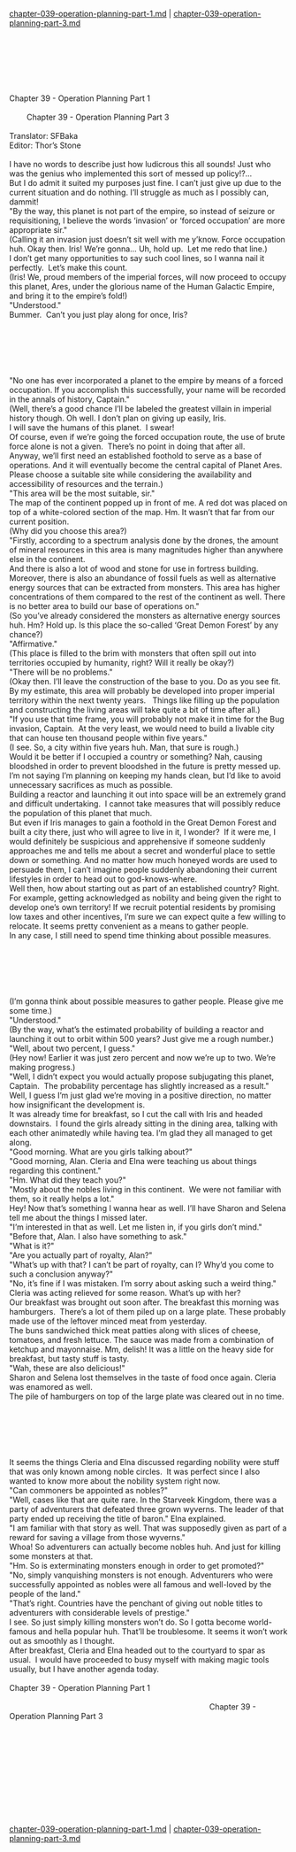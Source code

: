 [chapter-039-operation-planning-part-1.md](./chapter-039-operation-planning-part-1.md) | [chapter-039-operation-planning-part-3.md](./chapter-039-operation-planning-part-3.md) <br/>
<br/>
<br/>
<br/>
<br/>
<br/>
<br/>
<br/>
Chapter 39 - Operation Planning Part 1<br/>
                                                                                                                                        Chapter 39 - Operation Planning Part 3<br/>
<br/>
Translator: SFBaka<br/>
Editor: Thor’s Stone<br/>
<br/>
I have no words to describe just how ludicrous this all sounds! Just who was the genius who implemented this sort of messed up policy!?…<br/>
But I do admit it suited my purposes just fine. I can’t just give up due to the current situation and do nothing. I’ll struggle as much as I possibly can, dammit!<br/>
"By the way, this planet is not part of the empire, so instead of seizure or requisitioning, I believe the words ‘invasion’ or ‘forced occupation’ are more appropriate sir."<br/>
(Calling it an invasion just doesn’t sit well with me y’know. Force occupation huh. Okay then. Iris! We’re gonna… Uh, hold up.  Let me redo that line.)<br/>
I don’t get many opportunities to say such cool lines, so I wanna nail it perfectly.  Let’s make this count.<br/>
(Iris! We, proud members of the imperial forces, will now proceed to occupy this planet, Ares, under the glorious name of the Human Galactic Empire, and bring it to the empire’s fold!) <br/>
"Understood."<br/>
Bummer.  Can’t you just play along for once, Iris?<br/>
<br/>
<br/>
<br/>
<br/>
<br/>
<br/>
"No one has ever incorporated a planet to the empire by means of a forced occupation. If you accomplish this successfully, your name will be recorded in the annals of history, Captain."<br/>
(Well, there’s a good chance I’ll be labeled the greatest villain in imperial history though. Oh well. I don’t plan on giving up easily, Iris.<br/>
I will save the humans of this planet.  I swear!<br/>
Of course, even if we’re going the forced occupation route, the use of brute force alone is not a given.  There’s no point in doing that after all.<br/>
Anyway, we’ll first need an established foothold to serve as a base of operations. And it will eventually become the central capital of Planet Ares.<br/>
Please choose a suitable site while considering the availability and accessibility of resources and the terrain.)  <br/>
"This area will be the most suitable, sir."<br/>
The map of the continent popped up in front of me. A red dot was placed on top of a white-colored section of the map. Hm. It wasn’t that far from our current position.<br/>
(Why did you choose this area?)<br/>
"Firstly, according to a spectrum analysis done by the drones, the amount of mineral resources in this area is many magnitudes higher than anywhere else in the continent.<br/>
And there is also a lot of wood and stone for use in fortress building.  <br/>
Moreover, there is also an abundance of fossil fuels as well as alternative energy sources that can be extracted from monsters. This area has higher concentrations of them compared to the rest of the continent as well. There is no better area to build our base of operations on."<br/>
(So you’ve already considered the monsters as alternative energy sources huh. Hm? Hold up. Is this place the so-called ‘Great Demon Forest’ by any chance?) <br/>
"Affirmative."<br/>
(This place is filled to the brim with monsters that often spill out into territories occupied by humanity, right? Will it really be okay?)<br/>
"There will be no problems."<br/>
(Okay then. I’ll leave the construction of the base to you. Do as you see fit. By my estimate, this area will probably be developed into proper imperial territory within the next twenty years.   Things like filling up the population and constructing the living areas will take quite a bit of time after all.)<br/>
"If you use that time frame, you will probably not make it in time for the Bug invasion, Captain.  At the very least, we would need to build a livable city that can house ten thousand people within five years."<br/>
(I see. So, a city within five years huh. Man, that sure is rough.)<br/>
Would it be better if I occupied a country or something? Nah, causing bloodshed in order to prevent bloodshed in the future is pretty messed up.   I’m not saying I’m planning on keeping my hands clean, but I’d like to avoid unnecessary sacrifices as much as possible. <br/>
Building a reactor and launching it out into space will be an extremely grand and difficult undertaking.  I cannot take measures that will possibly reduce the population of this planet that much.<br/>
But even if Iris manages to gain a foothold in the Great Demon Forest and built a city there, just who will agree to live in it, I wonder?  If it were me, I would definitely be suspicious and apprehensive if someone suddenly approaches me and tells me about a secret and wonderful place to settle down or something. And no matter how much honeyed words are used to persuade them, I can’t imagine people suddenly abandoning their current lifestyles in order to head out to god-knows-where. <br/>
Well then, how about starting out as part of an established country? Right. For example, getting acknowledged as nobility and being given the right to develop one’s own territory! If we recruit potential residents by promising low taxes and other incentives, I’m sure we can expect quite a few willing to relocate. It seems pretty convenient as a means to gather people.<br/>
In any case, I still need to spend time thinking about possible measures.<br/>
<br/>
<br/>
<br/>
<br/>
<br/>
<br/>
(I’m gonna think about possible measures to gather people. Please give me some time.)<br/>
"Understood."<br/>
(By the way, what’s the estimated probability of building a reactor and launching it out to orbit within 500 years? Just give me a rough number.)<br/>
"Well, about two percent, I guess."<br/>
(Hey now! Earlier it was just zero percent and now we’re up to two. We’re making progress.)<br/>
"Well, I didn’t expect you would actually propose subjugating this planet, Captain.  The probability percentage has slightly increased as a result."<br/>
Well, I guess I’m just glad we’re moving in a positive direction, no matter how insignificant the development is.<br/>
It was already time for breakfast, so I cut the call with Iris and headed downstairs.  I found the girls already sitting in the dining area, talking with each other animatedly while having tea. I’m glad they all managed to get along.<br/>
"Good morning. What are you girls talking about?"<br/>
"Good morning, Alan. Cleria and Elna were teaching us about things regarding this continent."<br/>
"Hm. What did they teach you?"<br/>
"Mostly about the nobles living in this continent.  We were not familiar with them, so it really helps a lot."<br/>
Hey! Now that’s something I wanna hear as well. I’ll have Sharon and Selena tell me about the things I missed later.<br/>
"I’m interested in that as well. Let me listen in, if you girls don’t mind."<br/>
"Before that, Alan. I also have something to ask."<br/>
"What is it?"<br/>
"Are you actually part of royalty, Alan?"<br/>
"What’s up with that? I can’t be part of royalty, can I? Why’d you come to such a conclusion anyway?"<br/>
"No, it’s fine if I was mistaken. I’m sorry about asking such a weird thing."<br/>
Cleria was acting relieved for some reason. What’s up with her?<br/>
Our breakfast was brought out soon after. The breakfast this morning was hamburgers.  There’s a lot of them piled up on a large plate. These probably made use of the leftover minced meat from yesterday. <br/>
The buns sandwiched thick meat patties along with slices of cheese, tomatoes, and fresh lettuce. The sauce was made from a combination of ketchup and mayonnaise. Mm, delish! It was a little on the heavy side for breakfast, but tasty stuff is tasty.  <br/>
"Wah, these are also delicious!"<br/>
Sharon and Selena lost themselves in the taste of food once again. Cleria was enamored as well.<br/>
The pile of hamburgers on top of the large plate was cleared out in no time.<br/>
<br/>
<br/>
<br/>
<br/>
<br/>
<br/>
It seems the things Cleria and Elna discussed regarding nobility were stuff that was only known among noble circles.  It was perfect since I also wanted to know more about the nobility system right now.<br/>
"Can commoners be appointed as nobles?"<br/>
"Well, cases like that are quite rare. In the Starveek Kingdom, there was a party of adventurers that defeated three grown wyverns. The leader of that party ended up receiving the title of baron." Elna explained.  <br/>
"I am familiar with that story as well. That was supposedly given as part of a reward for saving a village from those wyverns."<br/>
Whoa! So adventurers can actually become nobles huh. And just for killing some monsters at that.<br/>
"Hm. So is exterminating monsters enough in order to get promoted?"<br/>
"No, simply vanquishing monsters is not enough. Adventurers who were successfully appointed as nobles were all famous and well-loved by the people of the land."<br/>
"That’s right. Countries have the penchant of giving out noble titles to adventurers with considerable levels of prestige."<br/>
I see. So just simply killing monsters won’t do. So I gotta become world-famous and hella popular huh. That’ll be troublesome. It seems it won’t work out as smoothly as I thought.<br/>
After breakfast, Cleria and Elna headed out to the courtyard to spar as usual.  I would have proceeded to busy myself with making magic tools usually, but I have another agenda today. <br/>
<br/>
Chapter 39 - Operation Planning Part 1<br/>
                                                                                                                                        Chapter 39 - Operation Planning Part 3<br/>
<br/>
<br/>
<br/>
<br/>
<br/>
<br/>
<br/>
<br/>
<br/>
<br/> <br/>
[chapter-039-operation-planning-part-1.md](./chapter-039-operation-planning-part-1.md) | [chapter-039-operation-planning-part-3.md](./chapter-039-operation-planning-part-3.md) <br/>
